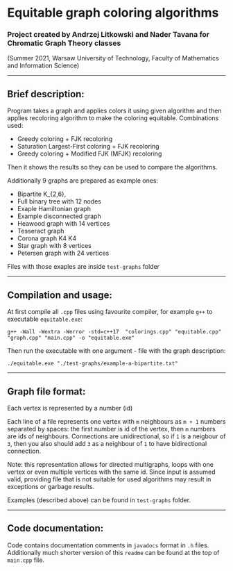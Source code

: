 # Equitable graph coloring algorithms
### Project created by Andrzej Litkowski and Nader Tavana for Chromatic Graph Theory classes
(Summer 2021, Warsaw University of Technology, Faculty of Mathematics and Information Science)

---

## Brief description:
Program takes a graph and applies colors it using given algorithm and then applies recoloring algorithm to make the coloring equitable. Combinations used:
* Greedy coloring + FJK recoloring
* Saturation Largest-First coloring + FJK recoloring
* Greedy coloring + Modified FJK (MFJK) recoloring

Then it shows the results so they can be used to compare the algorithms.

Additionally 9 graphs are prepared as example ones:
* Bipartite K_{2,6},
* Full binary tree with 12 nodes
* Exaple Hamiltonian graph
* Example disconnected graph
* Heawood graph with 14 vertices
* Tesseract graph
* Corona graph K4 K4
* Star graph with 8 vertices
* Petersen graph with 24 vertices

Files with those exaples are inside `test-graphs` folder

---

## Compilation and usage:
At first compile all `.cpp` files using favourite compiler, for example `g++` to executable `equitable.exe`:

```g++ -Wall -Wextra -Werror -std=c++17  "colorings.cpp" "equitable.cpp" "graph.cpp" "main.cpp" -o "equitable.exe"```

Then run the executable with one argument - file with the graph description:

```./equitable.exe "./test-graphs/example-a-bipartite.txt"```

---

## Graph file format:
Each vertex is represented by a number (id)

Each line of a file represents one vertex with `m` neighbours as `m + 1` numbers separated by spaces: the first number is id of the vertex, then `m` numbers are ids of neighbours. Connections are unidirectional, so if `1` is a neigbour of `3`, then you also should add `3` as a neighbour of `1` to have bidirectional connection.

Note: this representation allows for directed multigraphs, loops with one vertex or even multiple vertices with the same id. Since input is assumed valid, providing file that is not suitable for used algorithms may result in exceptions or garbage results.

Examples (described above) can be found in `test-graphs` folder.

---

## Code documentation:
Code contains documentation comments in `javadocs` format in `.h` files. Additionally much shorter version of this `readme` can be found at the top of `main.cpp` file.